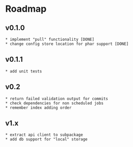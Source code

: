 # Roadmap

## v0.1.0
    * implement "pull" functionality [DONE]
    * change config store location for phar support [DONE]

## v0.1.1
    * add unit tests

## v0.2
    * return failed validation output for commits
    * check dependencies for non scheduled jobs
    * remember index adding order

## v1.x
    * extract api client to subpackage 
    * add db support for "local" storage
